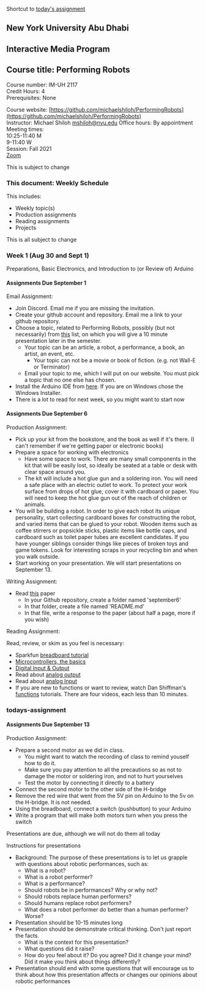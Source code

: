 Shortcut to [today's assignment](#todays-assignment)

## New York University Abu Dhabi  
## Interactive Media Program
## Course title: Performing Robots
Course number: IM-UH 2117  
Credit Hours: 4     
Prerequisites: None     

Course website:
[https://github.com/michaelshiloh/PerformingRobots](https://github.com/michaelshiloh/PerformingRobots)  
Instructor: Michael Shiloh mshiloh@nyu.edu
Office hours: By appointment    
Meeting times:    
10:25-11:40 M     
9-11:40 W     
Session: Fall 2021    
[Zoom](https://nyu.zoom.us/j/92630541872)


This is subject to change

### This document: Weekly Schedule

This includes:
- Weekly topic(s)
- Production assignments
- Reading assignments
- Projects

This is all subject to change

### Week 1 (Aug 30 and Sept 1)

Preparations, Basic Electronics, and Introduction to (or Review of) Arduino

#### Assignments Due September 1

Email Assignment:

- Join Discord. Email me if you are missing the invitation.
- Create your github account and repository. Email me a link to your github repository.
- Choose a topic, 
	related to Performing Robots, 
	possibly (but not necessarily) from [this](references.md) list, on which
	you will give a 10 minute presentation later in the semester.
  - Your topic can be an article, a robot, a performance, a book, an artist,
	an event, etc. 
	- Your topic can not be a movie or book of fiction. (e.g. not Wall-E or
	Terminator)
  - Email your topic to me, which I will
  put on our website. You must pick a topic that no one else has chosen.
- Install the Arduino IDE from
	[here](https://www.arduino.cc/en/Main/Software). If you are on Windows chose
	the Windows Installer.
- There is a lot to read for next week, so you might want to start now

#### Assignments Due September 6

Production Assignment:
- Pick up your kit from the bookstore, and the book as well if it's there. (I
	can't remember if we're getting paper or electronic books)
- Prepare a space for working with electronics
	- Have some space to work. There are many small components in the kit that
	will be easily lost, so ideally be seated at a table or desk with clear
	space around you.
	- The kit will include a hot glue gun and a soldering iron. 
		You will need a safe place with an
		electric outlet to work. To protect your work surface from drops of hot
		glue, cover it with cardboard or paper. You will need to keep the hot glue
		gun out of the reach of children or animals.
- You will be building a robot. In order to give each robot its unique
		personality, start collecting cardboard boxes for constructing the robot,
		and varied items that can be glued to your robot. Wooden items such as
		coffee stirrers or popsickle sticks, plastic items like bottle caps, and
		cardboard such as toilet paper tubes are excellent candidates. If you have
		younger siblings consider things like pieces of broken toys and game
		tokens. Look for interesting scraps in your recycling bin and when you
		walk outside.
- Start working on your presentation. We will start presentations on September
	13.

Writing Assignment:

- Read [this](doc/autonomousRobotsAsPerformingAgents.pdf) paper
	- In your Github repository, create a folder named 'september6'
	- In that folder, create a file named 'README.md'
	- In that file, write a response to the paper (about half a page, more if
		you wish)
 
Reading Assignment:

Read, review, or skim as you feel is necessary:
- Sparkfun [breadboard
	tutorial](https://learn.sparkfun.com/tutorials/how-to-use-a-breadboard/all)
- [Microcontrollers, the basics](https://itp.nyu.edu/physcomp/lessons//microcontrollers-the-basics/)
- [Digital Input & Output](https://itp.nyu.edu/physcomp/lessons//digital-input-output/)
- Read about 
[analog output](https://itp.nyu.edu/physcomp/lessons/analog-output)
- Read about
[analog Input](https://itp.nyu.edu/physcomp/lessons/analog-input/)
- If you are new to functions or want to review, 
watch Dan 
Shiffman's [functions](https://www.youtube.com/watch?v=XCu7JSkgl04&list=PLRqwX-V7Uu6ajGB2OI3hl5DZsD1Fw1WzR) tutorials. There are four videos, each less than 10 minutes.

### todays-assignment
#### Assignments Due September 13

Production Assignment:

- Prepare a second motor as we did in class. 
	- You might want to watch the
	recording of class to remind youself how to do it.
	- Make sure you pay attention to all the precautions so as not
	to damage the motor or soldering iron, and not to hurt yourselves
	- Test the motor by connecting it directly to a battery
- Connect the second motor to the other side of the H-bridge
- Remove the red wire that went from the 5V pin on Arduino 
	to the 5v on the H-bridge. It is not needed.
- Using the breadboard, connect a switch (pushbutton) to your Arduino
- Write a program that will make both motors turn when you press the switch

Presentations are due, although we will not do them all today

Instructions for presentations

- Background: 
	The purpose of these presentations is to let us grapple with questions
	about robotic performances, such as:
	- What is a robot? 
	- What is a robot performer?
	- What is a performance?
	- Should robots be in performances? Why or why not?
	- Should robots replace human performers?
	- Should humans replace robot performers?
	- What does a robot performer do better than a human performer? Worse?
- Presentation should be 10-15 minutes long
- Presentation should be demonstrate critical thinking. 
	Don't just report the facts. 
	- What is the context for this presentation?
	- What questions did it raise?
	- How do you feel about it? Do you agree? Did it change your mind? Did it
		make you think about things differently?
- Presentation should end with some questions that will encourage us to think
	about how this presentation affects or changes our
	opinions about robotic performances
